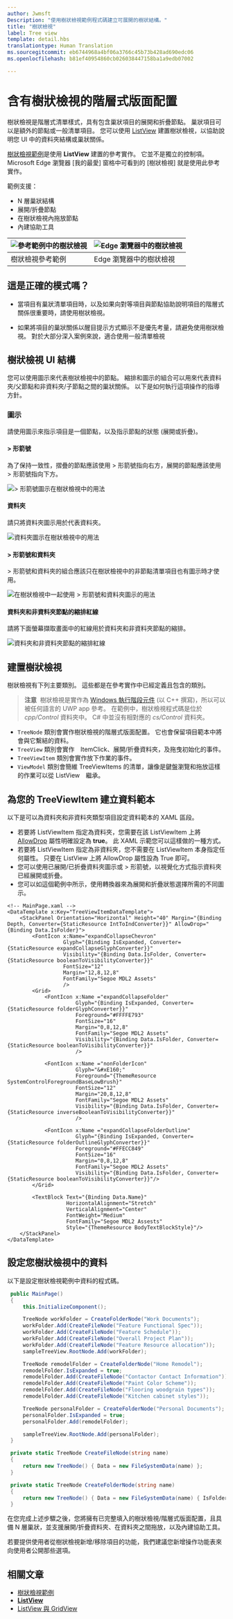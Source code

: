 ```yaml
---
author: Jwmsft
Description: "使用樹狀檢視範例程式碼建立可展開的樹狀結構。"
title: "樹狀檢視"
label: Tree view
template: detail.hbs
translationtype: Human Translation
ms.sourcegitcommit: eb6744968a4bf06a3766c45b73b428ad690edc06
ms.openlocfilehash: b81ef40954860cb026038447158ba1a9edb07002

---
```

# 含有樹狀檢視的階層式版面配置
<link rel="stylesheet" href="https://az835927.vo.msecnd.net/sites/uwp/Resources/css/custom.css"> 


樹狀檢視是階層式清單樣式，具有包含巢狀項目的展開和折疊節點。 巢狀項目可以是額外的節點或一般清單項目。 您可以使用 [ListView](https://msdn.microsoft.com/library/windows/apps/windows.ui.xaml.controls.listview.aspx) 建置樹狀檢視，以協助說明您 UI 中的資料夾結構或巢狀關係。

[樹狀檢視範例](http://go.microsoft.com/fwlink/?LinkId=785018)是使用 **ListView** 建置的參考實作。 它並不是獨立的控制項。 Microsoft Edge 瀏覽器 [我的最愛] 窗格中可看到的 [樹狀檢視] 就是使用此參考實作。

範例支援：
- N 層巢狀結構
- 展開/折疊節點
- 在樹狀檢視內拖放節點
- 內建協助工具

![參考範例中的樹狀檢視](images/tree-view-sample.png) | ![Edge 瀏覽器中的樹狀檢視](images/tree-view-edge.png)
-- | --
樹狀檢視參考範例 | Edge 瀏覽器中的樹狀檢視

## 這是正確的模式嗎？

- 當項目有巢狀清單項目時，以及如果向對等項目與節點協助說明項目的階層式關係很重要時，請使用樹狀檢視。

- 如果將項目的巢狀關係以醒目提示方式顯示不是優先考量，請避免使用樹狀檢視。 對於大部分深入案例來說，適合使用一般清單檢視

## 樹狀檢視 UI 結構

您可以使用圖示來代表樹狀檢視中的節點。 縮排和圖示的組合可以用來代表資料夾/父節點和非資料夾/子節點之間的巢狀關係。 以下是如何執行這項操作的指導方針。

### 圖示

請使用圖示來指示項目是一個節點，以及指示節點的狀態 (展開或折疊)。

#### &gt; 形箭號

為了保持一致性，摺疊的節點應該使用 &gt; 形箭號指向右方，展開的節點應該使用 &gt; 形箭號指向下方。

![&gt; 形箭號圖示在樹狀檢視中的用法](images/treeview_chevron.png)

#### 資料夾

請只將資料夾圖示用於代表資料夾。

![資料夾圖示在樹狀檢視中的用法](images/treeview_folder.png)

#### &gt; 形箭號和資料夾

&gt; 形箭號和資料夾的組合應該只在樹狀檢視中的非節點清單項目也有圖示時才使用。

![在樹狀檢視中一起使用 &gt; 形箭號和資料夾圖示的用法](images/treeview_chevron_folder.png)

#### 資料夾和非資料夾節點的縮排紅線

請將下面螢幕擷取畫面中的紅線用於資料夾和非資料夾節點的縮排。

![資料夾和非資料夾節點的縮排紅線](images/treeview_chevron_folder_indent_rl.png)

## 建置樹狀檢視

樹狀檢視有下列主要類別。 這些都是在參考實作中已經定義且包含的類別。

> **注意**  樹狀檢視是實作為 [Windows 執行階段元件](https://msdn.microsoft.com/windows/uwp/winrt-components/index) (以 C++ 撰寫)，所以可以被任何語言的 UWP app 參考。 在範例中，樹狀檢視程式碼是位於 *cpp/Control* 資料夾中。 C# 中並沒有相對應的 *cs/Control* 資料夾。

- `TreeNode` 類別會實作樹狀檢視的階層式版面配置。 它也會保留項目範本中將會與它繫結的資料。
- `TreeView` 類別會實作　ItemClick、展開/折疊資料夾，及拖曳初始化的事件。
- `TreeViewItem` 類別會實作放下作業的事件。
- `ViewModel` 類別會簡維 TreeViewItems 的清單，讓像是鍵盤瀏覽和拖放這樣的作業可以從 ListView　繼承。

## 為您的 TreeViewItem 建立資料範本

以下是可以為資料夾和非資料夾類型項目設定資料範本的 XAML 區段。
- 若要將 ListViewItem 指定為資料夾，您需要在該 ListViewItem 上將 [AllowDrop](https://msdn.microsoft.com/library/windows/apps/windows.ui.xaml.uielement.allowdrop.aspx) 屬性明確設定為 **true**。 此 XAML 示範您可以這樣做的一種方式。
- 若要將 ListViewItem 指定為非資料夾，您不需要在 ListViewItem 本身指定任何屬性。 只要在 ListView 上將 AllowDrop 屬性設為 True 即可。
- 您可以使用已展開/已折疊資料夾圖示或 &gt; 形箭號，以視覺化方式指示資料夾已經展開或折疊。
- 您可以如這個範例中所示，使用轉換器來為展開和折疊狀態選擇所需的不同圖示。

```xaml
<!-- MainPage.xaml -->
<DataTemplate x:Key="TreeViewItemDataTemplate">
    <StackPanel Orientation="Horizontal" Height="40" Margin="{Binding Depth, Converter={StaticResource IntToIndConverter}}" AllowDrop="{Binding Data.IsFolder}">
        <FontIcon x:Name="expandCollapseChevron"
                  Glyph="{Binding IsExpanded, Converter={StaticResource expandCollapseGlyphConverter}}"
                  Visibility="{Binding Data.IsFolder, Converter={StaticResource booleanToVisibilityConverter}}"                           
                  FontSize="12"
                  Margin="12,8,12,8"
                  FontFamily="Segoe MDL2 Assets"                          
                  />
        <Grid>
            <FontIcon x:Name ="expandCollapseFolder"
                      Glyph="{Binding IsExpanded, Converter={StaticResource folderGlyphConverter}}"
                      Foreground="#FFFFE793"
                      FontSize="16"
                      Margin="0,8,12,8"
                      FontFamily="Segoe MDL2 Assets"
                      Visibility="{Binding Data.IsFolder, Converter={StaticResource booleanToVisibilityConverter}}"
                      />

            <FontIcon x:Name ="nonFolderIcon"
                      Glyph="&#xE160;"
                      Foreground="{ThemeResource SystemControlForegroundBaseLowBrush}"
                      FontSize="12"
                      Margin="20,8,12,8"
                      FontFamily="Segoe MDL2 Assets"
                      Visibility="{Binding Data.IsFolder, Converter={StaticResource inverseBooleanToVisibilityConverter}}"
                      />

            <FontIcon x:Name ="expandCollapseFolderOutline"
                      Glyph="{Binding IsExpanded, Converter={StaticResource folderOutlineGlyphConverter}}"
                      Foreground="#FFECC849"
                      FontSize="16"
                      Margin="0,8,12,8"
                      FontFamily="Segoe MDL2 Assets"
                      Visibility="{Binding Data.IsFolder, Converter={StaticResource booleanToVisibilityConverter}}"/>
        </Grid>

        <TextBlock Text="{Binding Data.Name}"
                   HorizontalAlignment="Stretch"
                   VerticalAlignment="Center"  
                   FontWeight="Medium"
                   FontFamily="Segoe MDL2 Assests"                           
                   Style="{ThemeResource BodyTextBlockStyle}"/>
    </StackPanel>
</DataTemplate>
```

## 設定您樹狀檢視中的資料

以下是設定樹狀檢視範例中資料的程式碼。

```csharp
 public MainPage()
 {
     this.InitializeComponent();

     TreeNode workFolder = CreateFolderNode("Work Documents");
     workFolder.Add(CreateFileNode("Feature Functional Spec"));
     workFolder.Add(CreateFileNode("Feature Schedule"));
     workFolder.Add(CreateFileNode("Overall Project Plan"));
     workFolder.Add(CreateFileNode("Feature Resource allocation"));
     sampleTreeView.RootNode.Add(workFolder);

     TreeNode remodelFolder = CreateFolderNode("Home Remodel");
     remodelFolder.IsExpanded = true;
     remodelFolder.Add(CreateFileNode("Contactor Contact Information"));
     remodelFolder.Add(CreateFileNode("Paint Color Scheme"));
     remodelFolder.Add(CreateFileNode("Flooring woodgrain types"));
     remodelFolder.Add(CreateFileNode("Kitchen cabinet styles"));

     TreeNode personalFolder = CreateFolderNode("Personal Documents");
     personalFolder.IsExpanded = true;
     personalFolder.Add(remodelFolder);

     sampleTreeView.RootNode.Add(personalFolder);
 }

 private static TreeNode CreateFileNode(string name)
 {
     return new TreeNode() { Data = new FileSystemData(name) };
 }

 private static TreeNode CreateFolderNode(string name)
 {
     return new TreeNode() { Data = new FileSystemData(name) { IsFolder = true } };
 }
```

在您完成上述步驟之後，您將擁有已完整填入的樹狀檢視/階層式版面配置，且具備 N 層巢狀，並支援展開/折疊資料夾、在資料夾之間拖放，以及內建協助工具。

若要提供使用者從樹狀檢視新增/移除項目的功能，我們建議您新增操作功能表來向使用者公開那些選項。


## 相關文章

- [樹狀檢視範例](http://go.microsoft.com/fwlink/?LinkId=785018)
- [**ListView**](https://msdn.microsoft.com/library/windows/apps/windows.ui.xaml.controls.listview.aspx)
- [ListView 與 GridView](listview-and-gridview.md)



<!--HONumber=Aug16_HO3-->


